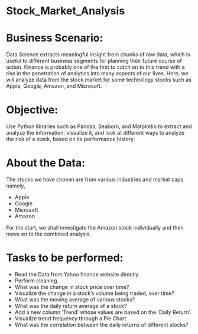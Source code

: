 # Stock_Market_Analysis

# Business Scenario: 
Data Science extracts meaningful insight from chunks of raw data, which is useful to different business segments for planning their future course of action. Finance is probably one of the first to catch on to this trend with a rise in the penetration of analytics into many aspects of our lives. Here, we will analyze data from the stock market for some technology stocks such as Apple, Google, Amazon, and Microsoft.

# Objective: 
Use Python libraries such as Pandas, Seaborn, and Matplotlib to extract and analyze the information, visualize it, and look at different ways to analyze the risk of a stock, based on its performance history.

# About the Data: 
The stocks we have chosen are from various industries and market caps namely,
+ Apple
+ Google
+ Microsoft
+ Amazon

For the start, we shall investigate the Amazon stock individually and then move on to the combined analysis.

# Tasks to be performed:
+ Read the Data from Yahoo finance website directly.
+ Perform cleaning.
+ What was the change in stock price over time?
+ Visualize the change in a stock’s volume being traded, over time?
+ What was the moving average of various stocks?
+ What was the daily return average of a stock?
+ Add a new column ‘Trend’ whose values are based on the 'Daily Return'.
+ Visualize trend frequency through a Pie Chart.
+ What was the correlation between the daily returns of different stocks?
